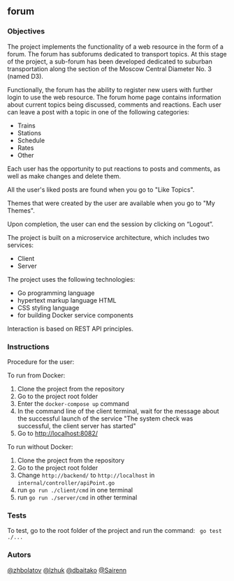 ## **forum** 

### **Objectives**

The project implements the functionality of a web resource in the form of a forum. The forum has subforums dedicated to transport topics. At this stage of the project, a sub-forum has been developed dedicated to suburban transportation along the section of the Moscow Central Diameter No. 3 (named D3).

Functionally, the forum has the ability to register new users with further login to use the web resource. The forum home page contains information about current topics being discussed, comments and reactions. Each user can leave a post with a topic in one of the following categories:

- Trains
- Stations
- Schedule
- Rates
- Other

Each user has the opportunity to put reactions to posts and comments, as well as make changes and delete them.

All the user's liked posts are found when you go to "Like Topics".

Themes that were created by the user are available when you go to "My Themes".

Upon completion, the user can end the session by clicking on “Logout”.

The project is built on a microservice architecture, which includes two services:
- Client
- Server

The project uses the following technologies:
- Go programming language
- hypertext markup language HTML
- CSS styling language
- for building Docker service components

Interaction is based on REST API principles.

### **Instructions**

Procedure for the user:
<br>

To run from Docker:
1. Clone the project from the repository
2. Go to the project root folder
3. Enter the ` docker-compose up ` command
4. In the command line of the client terminal, wait for the message about the successful launch of the service "The system check was successful, the client server has started"
5. Go to [http://localhost:8082/](http://localhost:8082/)

To run without Docker:
1. Clone the project from the repository
2. Go to the project root folder
3. Change `http://backend/` to `http://localhost` in `internal/controller/apiPoint.go`
4. run `go run ./client/cmd` in one terminal
5. run `go run ./server/cmd` in other terminal
### **Tests**

To test, go to the root folder of the project and run the command: ` go test ./...`

### **Autors**

[@zhbolatov](https://01.alem.school/git/zhbolatov)
[@lzhuk](https://01.alem.school/git/lzhuk)
[@dbaitako](https://01.alem.school/git/dbaitako)
[@Sairenn](https://01.alem.school/git/Sairenn)
